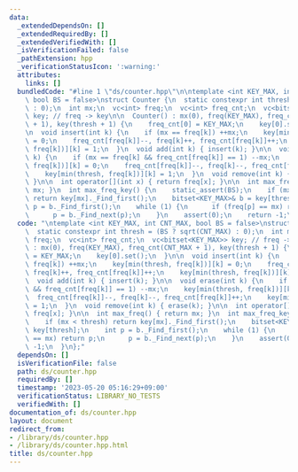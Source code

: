 ```yaml
---
data:
  _extendedDependsOn: []
  _extendedRequiredBy: []
  _extendedVerifiedWith: []
  _isVerificationFailed: false
  _pathExtension: hpp
  _verificationStatusIcon: ':warning:'
  attributes:
    links: []
  bundledCode: "#line 1 \"ds/counter.hpp\"\n\ntemplate <int KEY_MAX, int CNT_MAX,\
    \ bool BS = false>\nstruct Counter {\n  static constexpr int thresh = (BS ? sqrt(CNT_MAX)\
    \ : 0);\n  int mx;\n  vc<int> freq;\n  vc<int> freq_cnt;\n  vc<bitset<KEY_MAX>>\
    \ key; // freq -> key\n\n  Counter() : mx(0), freq(KEY_MAX), freq_cnt(CNT_MAX\
    \ + 1), key(thresh + 1) {\n    freq_cnt[0] = KEY_MAX;\n    key[0].set();\n  }\n\
    \n  void insert(int k) {\n    if (mx == freq[k]) ++mx;\n    key[min(thresh, freq[k])][k]\
    \ = 0;\n    freq_cnt[freq[k]]--, freq[k]++, freq_cnt[freq[k]]++;\n    key[min(thresh,\
    \ freq[k])][k] = 1;\n  }\n  void add(int k) { insert(k); }\n\n  void erase(int\
    \ k) {\n    if (mx == freq[k] && freq_cnt[freq[k]] == 1) --mx;\n    key[min(thresh,\
    \ freq[k])][k] = 0;\n    freq_cnt[freq[k]]--, freq[k]--, freq_cnt[freq[k]]++;\n\
    \    key[min(thresh, freq[k])][k] = 1;\n  }\n  void remove(int k) { erase(k);\
    \ }\n\n  int operator[](int x) { return freq[x]; }\n\n  int max_freq() { return\
    \ mx; }\n  int max_freq_key() {\n    static_assert(BS);\n    if (mx < thresh)\
    \ return key[mx]._Find_first();\n    bitset<KEY_MAX>& b = key[thresh];\n    int\
    \ p = b._Find_first();\n    while (1) {\n      if (freq[p] == mx) return p;\n\
    \      p = b._Find_next(p);\n    }\n    assert(0);\n    return -1;\n  }\n};\n"
  code: "\ntemplate <int KEY_MAX, int CNT_MAX, bool BS = false>\nstruct Counter {\n\
    \  static constexpr int thresh = (BS ? sqrt(CNT_MAX) : 0);\n  int mx;\n  vc<int>\
    \ freq;\n  vc<int> freq_cnt;\n  vc<bitset<KEY_MAX>> key; // freq -> key\n\n  Counter()\
    \ : mx(0), freq(KEY_MAX), freq_cnt(CNT_MAX + 1), key(thresh + 1) {\n    freq_cnt[0]\
    \ = KEY_MAX;\n    key[0].set();\n  }\n\n  void insert(int k) {\n    if (mx ==\
    \ freq[k]) ++mx;\n    key[min(thresh, freq[k])][k] = 0;\n    freq_cnt[freq[k]]--,\
    \ freq[k]++, freq_cnt[freq[k]]++;\n    key[min(thresh, freq[k])][k] = 1;\n  }\n\
    \  void add(int k) { insert(k); }\n\n  void erase(int k) {\n    if (mx == freq[k]\
    \ && freq_cnt[freq[k]] == 1) --mx;\n    key[min(thresh, freq[k])][k] = 0;\n  \
    \  freq_cnt[freq[k]]--, freq[k]--, freq_cnt[freq[k]]++;\n    key[min(thresh, freq[k])][k]\
    \ = 1;\n  }\n  void remove(int k) { erase(k); }\n\n  int operator[](int x) { return\
    \ freq[x]; }\n\n  int max_freq() { return mx; }\n  int max_freq_key() {\n    static_assert(BS);\n\
    \    if (mx < thresh) return key[mx]._Find_first();\n    bitset<KEY_MAX>& b =\
    \ key[thresh];\n    int p = b._Find_first();\n    while (1) {\n      if (freq[p]\
    \ == mx) return p;\n      p = b._Find_next(p);\n    }\n    assert(0);\n    return\
    \ -1;\n  }\n};"
  dependsOn: []
  isVerificationFile: false
  path: ds/counter.hpp
  requiredBy: []
  timestamp: '2023-05-20 05:16:29+09:00'
  verificationStatus: LIBRARY_NO_TESTS
  verifiedWith: []
documentation_of: ds/counter.hpp
layout: document
redirect_from:
- /library/ds/counter.hpp
- /library/ds/counter.hpp.html
title: ds/counter.hpp
---
```

